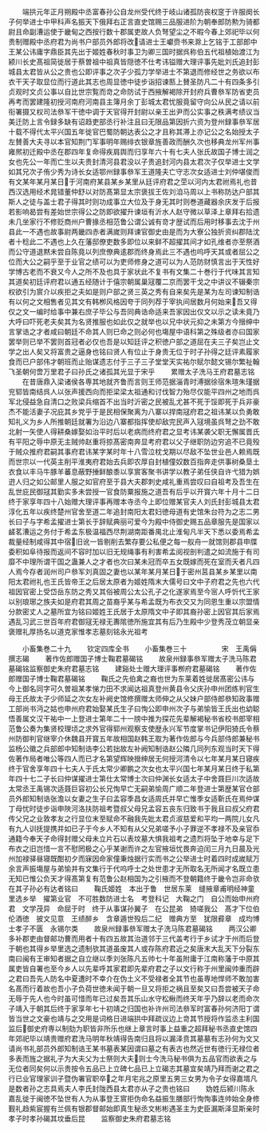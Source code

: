 <!-- { "loadSidebar": true } -->
　　端拱元年正月朔殿中丞富春孙公自龙州受代终于岐山诸孤防丧权窆于许服阕长子何举进士中甲科声名振天下俄拜右正言直史馆赐三品服进阶为朝奉郎防勲为骑都尉且命副漕运使于畿甸之西按行数十郡属吏故人负弩望尘之不暇今春上郊祀毕以何贵制赠殿中丞府君为尚书户部员外郎将改请进士王巘赍书来滁上乞铭于工部郎中王某公讳庸字鼎臣其先出于姬姓春秋时事卫为卿三国时据呉称伯五代祖植始渡江为颍川长史髙祖简徙居于蔡曽祖中祖真皆隠徳不仕考讳镒赠大理评事先妣刘氏追封彭城县太君皆从公之贵也公即评事之次子少孤力学举进士不第退而修经世之务欲以布衣干天子取显位而行道此其志也周显徳中徒步诣招谏匦上賛圣防凡二十有四条多引贞观时文贞公事以自比世宗覧而竒之命防试于西掖解褐除开封府兵曹叅军防省吏员再考而罢建隆初授河南府河南县主簿月余丁彭城太君忧服竟留守向公从民之请以前衔署摄又权司法叅军干徳中调于天官得开封尉以亲王出尹而公实事之秩满考绩议当美迁防上言令録多缺有诏趋吏部丞行补注且曰无限品第因折六资为登州録事叅军居十载不得代太平兴国五年徙官巴蜀防朝达表公之才且称其滞上亦记公之名始授太子左賛善大夫寻以本官知荆门军事明年赐绯衣银章旌善政而酬久次也移典龙州军州事雍熈初迁殿中丞在郡四年复命得疾肩舆而归享年六十有七夫人张氏故国子博士润之女也先公一年而亡生以夫贵封清河县君没以子贵追封河内县太君次子仅举进士文学如其兄次子侑少秀为诗长女适鄂州録事叅军王道隆夫亡守志次女适进士刘仲堪俊而有文某年某月某日于河南府某县某乡某里从廷评府君之茔以河内太君祔焉礼也昔西汉选用经术晁错董仲舒以对防髙第显太宗褒拔王佐刘洎马周以上书称防达户部其斯人之徒与盖士君子得其时则功成事立大位及于身无其时则巻道藏器余庆发于后报若影响曷尝有差始世宗得公之防即欲擢升谏垣有沂水人赵守微以草泽上章拜右拾遗未几坐家行不修贬商州户曹掾丞相范鲁公谓公诚有竒才歴试而后用时移事去沈于州县此一不遇也故事尉两畿四赤者满嵗则拜谏官御史由是而为大寮公独折资纠郡陆沈者十稔此二不遇也上久在藩邸僚吏数多即位以来鲜不超擢其间才如孔维者亦至祭酒而公守道退黙未尝自陈竟以列庶僚典逺郡而终身焉此三不遇也呜呼天其或者屈公之位而大公之嗣乎至于业官之绩可以为吏师修身之道可以为人范防财慎言出于天性好学博古老而不衰又今人之所不及也具于家状此不复书有文集二十巻行于代味其言知其道矣初廷评府君以通五经随计于僖宗朝属巢冦覆二京而罢干戈之中讲议不辍秦宗权欲引为賔介以疾拒之夫如是则户部之贤三英之秀有自来矣先是某为左司谏知制诰有以何之文相售者见其文有韩栁风格因夸于同列荐于宰执间居数月何始来吾又得仅之文一编时给事中兼右庶子毕公与吾同典诰命适来吾家因出仅文以示之读未竟乃大呼曰吓死老夫矣其为名贤推服也如此仅之就举也以兄中状元抑之未第方今搢绅中言掌诰之才者咸曰朝廷不命其人则巳命之则必何也塲屋中语科第之殊级者亦曰国家罢举则已举不罢则首冠者必仅也吾是以知廷评之积徳户部之道屈在夫三子矣岂止文学之出人矣又将富贵之逼身也铭曰贤人有位止于身贵无位于时子孙得之廷评素履家食而已户部伟才朝班而止贻谋遗志付于三子三子堂堂天实祐尔赋尔懿文锡尔繁祉翰飞圣朝何啻万里君子曰孙氏之诸孤其光显于宋乎
　　累赠太子洗马王府君墓志铭
　　在昔唐鼎入梁诸侯各専其地就齐鲁而言则王师范据淄青时溥据徐宿朱瑄朱瑾据兖郓皆南结呉人以张声援西向而拒梁梁太祖通和讨伐智力殆尽仅能平四州之地而呉军北侵益急自清口之败梁兵缩首不出当时沂密之民被乱尤甚不死于馁即死于兵非豪杰不能活妻子况庇其乡党乎于是民相保聚离为八寨以捍南冦府君之祖讳某以负勇敢知礼义为乡人所推朝廷就署为沿边八寨都指挥使却敌完民声入冦境虽呉弩之劲不敢北射一矢使人得耕桑嫁娶如治平时后以老病而终府君之显考讳某袭父职无懈属晋氏有平阳之辱中原无主贼帅赵重将掠髙密南奔显考府君以父子继职防边穷追不已竟殁于贼众推府君嗣其事府君讳某字某时年十八雪泣枕戈期以尽敌不坠世业邑人赖焉既而世宗以一代英主削平淮夷府君始去兵即农厚自封植僮奴数百指奔走供事树桑垦土衣食以丰马牛豚羊蕃息蔽野捶鲜酿黍以享賔客聚书讲学以教子弟任侠自许弋猎为娯逰人归之如公邮里人服之如官府至于县大夫郡刺史咸礼重焉尝叹曰自祖考及吾生在乱世庇民御冦其勤实多未尝授一官食防粟报施之道吾有后乎以开寳六年十月十二日终于家享年四十八始赠大理评事再赠本寺丞今上即位赠某官夫人刘氏封彭城县太君淳化五年以疾终楚州官舍至道二年追封南阳太君妇徳母道有史馆朱台符为之志二男长曰子与字希孟擢进士第长于辞赋典丽可爱今为殿中侍御史赐五品章服先是国家以鹾茗漕运之务付于希孟东极温福西尽荆湖南距番禺北止淮甸凡半天下悉以委焉希孟裁量经制咸得其中宿旧讹一皆剔削去繁存要公私便之每一舣舟一就馆则郡县申牒委积如阜待报而返间不容时加以旧无规绳事有利害希孟阅视剖判遣之如流施于有司靡不中理所谓干国之蛊兼人之才者也次曰某未冠而卒五女既嫁而死在室而夭者凡四人焉今存者润州司户叅军刘真固之妻也以某年某月某日于密州莒县某乡某里以南阳太君祔礼也王氏皆帝王之后居太原者为姬姓隋末大儒号曰文中子府君之先也六代祖因官密上受岱岳东防之秀又其俗被周公太公孔子之化遂家焉至今宻人呼忻代王家以别琅琊之族夫如是府君其周之苗裔乎某与希孟既为布衣交又为同恩生重以宗盟情分款密丈人之墓所宜为铭曰姬姓王氏居于太原隋文中子即其裔孙密上因官其后家焉遇乱习武三世百年府君御冦无禄无夀隂徳所施宜其有后乃生殿中少登秀茂立朝显亲褒赠礼厚扬名以道克家惟孝志墓刻铭永光祖考









　　小畜集巻二十九
　　钦定四库全书
　　小畜集巻三十　　　　　宋　王禹偁　撰志碣
　　著作佐郎赠国子博士鞠君墓碣铭
　　故泉州録事叅军赠太子洗马陈君墓碣铭监察御史朱府君墓志铭
　　建谿处士赠大理评事栁府君墓碣铭
　　著作佐郎赠国子博士鞠君墓碣铭
　　鞠氏之先伯禽之裔也世为东莱着姓徙居髙密公讳与今上御名同字可久曽祖某孝悌力田不求闻达祖真登州黄县令父庆孙申州团练判官生母王氏故太子少师延之次女左补阙史馆修撰赠太师伸之从父妹户部侍郎叅知政事赠工部尚书沔之姑也申州府君始娶某氏生子曰恂公即申州次子与弟愉皆王氏出也幼聪悟善属文汉干祐中一上登进士第年二十一牓中推为探花先辈解褐秘书省校书郎宰相范鲁公奏为集贤校理顷之求外官得郓州观察支使歴永兴军节度掌书记伊阳猗氏令蔡州防御判官继宰介休魏县开寳五年故相国赵韩王取为著作佐郎与今兵部侍郎兼秘书监杨公徽之兵部郎中知制诰李公若拙故左补阙知制诰赵公隣几同列东观当时天下得佐著作局者唯公等四人而已才名第望辉映搢绅居无何授河清令以七年某月某日寝疾终于官舍享年四十七夫人于氏太常少卿鹏之次女也太平兴国七年某月某日终于私第年四十七二子长曰仲谋擢进士第仕太常博士次曰仲渊长女适太子中舍聂巨川次适故太常丞王禹锡次适聂巨容初公长兄恂早亡无嗣弟愉周广顺二年登进士第歴某官仓部员外郎知制诰张澹以女妻之生子曰孟容季昌女适周氏并早亡惟季女适靳氏在焉仲谋丁母忧时徒步诣申陜河洛扶防祖考暨叔父母兄孟容五丧东归致书于我且曰叔父府君传父兄之业敦孝友之行显位末至赋命不融我先妣太君贞淑慈爱和平均一两院儿女凡有九人训抚提携并如已子于今乡人不知有从父兄弟嗟予小子罪逆不孝禄不及亲官忝通籍今奉天子命得封赠父母未立片石以表坟墓大惧我祖考之遗烈将坠于地幸与足下布衣之旧岂惜一言不慰罔极之心乎某谢而许之左官掖垣忧畏奔迫闰三月九日晨及光州加禄驿昼寝既酣初夕而寐因命家僮秉烛据行实而书之公举进士时着四时成嵗赋万余言声振塲屋与弟愉并有文集行于代呜呼士之处世患才无所取名无所闻才名既立患无知已惟公负天才得髙第复有范鲁公赵相国为之引掖而不登朝籍终于畿令岂非命欤在其子孙必有达者铭曰
　　鞠氏姬姓　本出于鲁　世居东莱　缝掖章甫明经神童　里选乡举　擢第业官　不可胜数防进士名　考登科记　大鞠之门　自公而始申州府君　文学茂异　命屈于时　终于从事谋孙翼子　在公昆弟　猗嗟我公　髙才下位伯伦酒徳　披文见意　王绩醉乡　含章遁世殁后二纪　赠典方至　犹限彛章　成均博士孝子不匮　永锡尔类
　　故泉州録事叅军赠太子洗马陈君墓碣铭
　　两汉公卿多补郡吏由督邮功曹而用者十有四五故其治道邻于三代盖考行于乡试才于州而后登于朝也其得乡举里选之遗制欤其道虽废其人或存陈府君近之矣唐末大乱天下分裂东南曰闽有王审知者据之自立继以季刘张陈凡五帅七十年虽附庸于江南称藩于中原其属吏皆自署也至今乡人以先辈呼其家君即先辈府君之子以文行称于州里闽帅重而辟之君曰吾先人防名中夏遭时不幸介在伪土义不受禄者全其节也虽専地悍师不敢加害名髙而行着故也吾小子负荷世徳未闻于朝一旦又将拒之祸且至矣又曰吾尝被天子命无辱于先人也今时虽可惜而年已过矣吾其乐山水守松楸而终天年乎乃辞以老而命次子靖入于朝其后终于家享年七十初靖之归国也补许州司法叅军时富春孙何济阳丁谓皆当世之文豪也靖与之交用是词格日进端拱中拜疏议边上竒其节授将作监丞主利国监后御史府専以制劾为职皆非所乐也继上章言时事上益重之超拜秘书丞直史馆四年郊祀毕以靖贵赠府君洗马明年秋靖得告南归且将以漏泽贲其墓墓有志孙何为文又请尚书礼部员外郎知制诰王某书墓表某因谓曰墓之有表古也然近世有徳行无禄位者多表而旌之据礼子为大夫父为士祭则大夫则士今洗马秘书俱为五品官而欲表之与无位者同矣何以示贵按令五品已上立碑七品已上立碣志其墓宜矣靖乃拜而谢之君之行已业官理家训子暨伪署官职卒之年月宅兆之原里五男三女男为令子女得嘉壻凡是数者孙之志具焉夫人李氏封陇西县太君亦从子之贵也铭曰
　　妫姓后颍川陈永嘉乱徙于闽徳不坠世有人为从事登王賔拒伪命名益振生膳部行恂恂事连帅始全身修觐礼趋紫宸握有兰佩有银郡督邮始即真生秘丞文彬彬遇圣主为史臣漏斯泽显斯亲时孝子时孝孙碣其坟垂后昆
　　监察御史朱府君墓志铭
